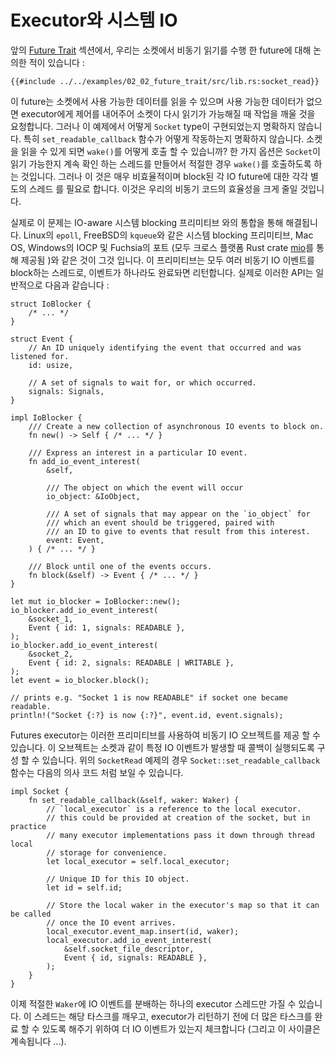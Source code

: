 # Executor와 시스템 IO

앞의 [Future Trait] 섹션에서, 우리는
소켓에서 비동기 읽기를 수행 한 future에 대해 논의한 적이 있습니다 :

```rust,ignore
{{#include ../../examples/02_02_future_trait/src/lib.rs:socket_read}}
```

이 future는 소켓에서 사용 가능한 데이터를 읽을 수 있으며 사용 가능한 데이터가 없으면
executor에게 제어를 내어주어 소켓이 다시 읽기가 가능해질 때 작업을 깨울 것을 요청합니다.
그러나 이 예제에서 어떻게 `Socket` type이 구현되었는지 명확하지 않습니다.
특히 `set_readable_callback` 함수가 어떻게 작동하는지 명확하지 않습니다.
소켓을 읽을 수 있게 되면 `wake()`를 어떻게 호출 할 수 있습니까?
한 가지 옵션은
`Socket`이 읽기 가능한지 계속 확인 하는 스레드를 만들어서 적절한 경우 `wake()`를 호출하도록 하는 것입니다.
그러나 이 것은 매우 비효율적이며
block된 각 IO future에 대한 각각 별도의 스레드 를 필요로 합니다.
이것은 우리의 비동기 코드의 효율성을 크게 줄일 것입니다.

실제로 이 문제는 IO-aware 시스템 blocking 프리미티브 와의 통합을 통해 해결됩니다.
Linux의 `epoll`, FreeBSD의 `kqueue`와 같은 시스템 blocking 프리미티브,
Mac OS, Windows의 IOCP 및 Fuchsia의 포트 (모두 크로스 플랫폼 Rust crate [mio]를 통해 제공됨
)와 같은 것이 그것 입니다. 이 프리미티브는 모두
여러 비동기 IO 이벤트를 block하는 스레드로, 이벤트가 하나라도 완료돠면 리턴합니다.
실제로 이러한 API는 일반적으로 다음과 같습니다 :

```rust,ignore
struct IoBlocker {
    /* ... */
}

struct Event {
    // An ID uniquely identifying the event that occurred and was listened for.
    id: usize,

    // A set of signals to wait for, or which occurred.
    signals: Signals,
}

impl IoBlocker {
    /// Create a new collection of asynchronous IO events to block on.
    fn new() -> Self { /* ... */ }

    /// Express an interest in a particular IO event.
    fn add_io_event_interest(
        &self,

        /// The object on which the event will occur
        io_object: &IoObject,

        /// A set of signals that may appear on the `io_object` for
        /// which an event should be triggered, paired with
        /// an ID to give to events that result from this interest.
        event: Event,
    ) { /* ... */ }

    /// Block until one of the events occurs.
    fn block(&self) -> Event { /* ... */ }
}

let mut io_blocker = IoBlocker::new();
io_blocker.add_io_event_interest(
    &socket_1,
    Event { id: 1, signals: READABLE },
);
io_blocker.add_io_event_interest(
    &socket_2,
    Event { id: 2, signals: READABLE | WRITABLE },
);
let event = io_blocker.block();

// prints e.g. "Socket 1 is now READABLE" if socket one became readable.
println!("Socket {:?} is now {:?}", event.id, event.signals);
```
Futures executor는 이러한 프리미티브를 사용하여 비동기 IO 오브젝트를 제공 할 수 있습니다.
이 오브젝트는 소켓과 같이 특정 IO 이벤트가 발생할 때 콜백이 실행되도록 구성 할 수 있습니다.
위의 `SocketRead` 예제의 경우
`Socket::set_readable_callback` 함수는 다음의 의사 코드 처럼 보일 수 있습니다.

```rust,ignore
impl Socket {
    fn set_readable_callback(&self, waker: Waker) {
        // `local_executor` is a reference to the local executor.
        // this could be provided at creation of the socket, but in practice
        // many executor implementations pass it down through thread local
        // storage for convenience.
        let local_executor = self.local_executor;

        // Unique ID for this IO object.
        let id = self.id;

        // Store the local waker in the executor's map so that it can be called
        // once the IO event arrives.
        local_executor.event_map.insert(id, waker);
        local_executor.add_io_event_interest(
            &self.socket_file_descriptor,
            Event { id, signals: READABLE },
        );
    }
}
```

이제 적절한 `Waker`에 IO 이벤트를 분배하는 하나의 executor 스레드만 가질 수 있습니다.
이 스레드는 해당 타스크를 깨우고, executor가 리턴하기 전에
더 많은 타스크를 완료 할 수 있도록 해주기 위하여 더 IO 이벤트가 있는지 체크합니다
(그리고 이 사이클은 계속됩니다 ...).

[Future Trait]: ./02_future.md
[mio]: https://github.com/tokio-rs/mio
